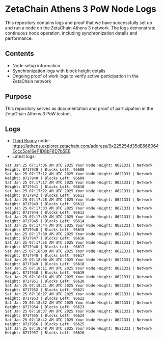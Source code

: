 # ZetaChain Athens 3 PoW Node Logs
This repository contains logs and proof that we have successfully set up and run a node on the ZetaChain Athens 3 network. The logs demonstrate continuous node operation, including synchronization details and performance.

## Contents
- Node setup information
- Synchronization logs with block height details
- Ongoing proof of work logs to verify active participation in the ZetaChain network

## Purpose
This repository serves as documentation and proof of participation in the ZetaChain Athens 3 PoW testnet.

## Logs

- [Third Bunny](https://thirdbunny.xyz/) node: https://athens.explorer.zetachain.com/address/0x225254d35dE666064Eccc5ce16eF1D8bF8D7b5EE
- Latest logs:
```
Sat Jan 25 07:17:06 AM UTC 2025 Your Node Height: 8621331 | Network Height: 8717939 | Blocks Left: 96608
Sat Jan 25 07:17:12 AM UTC 2025 Your Node Height: 8621331 | Network Height: 8717940 | Blocks Left: 96609
Sat Jan 25 07:17:17 AM UTC 2025 Your Node Height: 8621331 | Network Height: 8717941 | Blocks Left: 96610
Sat Jan 25 07:17:22 AM UTC 2025 Your Node Height: 8621331 | Network Height: 8717942 | Blocks Left: 96611
Sat Jan 25 07:17:28 AM UTC 2025 Your Node Height: 8621331 | Network Height: 8717943 | Blocks Left: 96612
Sat Jan 25 07:17:33 AM UTC 2025 Your Node Height: 8621331 | Network Height: 8717944 | Blocks Left: 96613
Sat Jan 25 07:17:39 AM UTC 2025 Your Node Height: 8621331 | Network Height: 8717945 | Blocks Left: 96614
Sat Jan 25 07:17:44 AM UTC 2025 Your Node Height: 8621331 | Network Height: 8717946 | Blocks Left: 96615
Sat Jan 25 07:17:50 AM UTC 2025 Your Node Height: 8621331 | Network Height: 8717947 | Blocks Left: 96616
Sat Jan 25 07:17:55 AM UTC 2025 Your Node Height: 8621331 | Network Height: 8717948 | Blocks Left: 96617
Sat Jan 25 07:18:00 AM UTC 2025 Your Node Height: 8621331 | Network Height: 8717948 | Blocks Left: 96617
Sat Jan 25 07:18:06 AM UTC 2025 Your Node Height: 8621331 | Network Height: 8717949 | Blocks Left: 96618
Sat Jan 25 07:18:11 AM UTC 2025 Your Node Height: 8621331 | Network Height: 8717950 | Blocks Left: 96619
Sat Jan 25 07:18:16 AM UTC 2025 Your Node Height: 8621331 | Network Height: 8717951 | Blocks Left: 96620
Sat Jan 25 07:18:21 AM UTC 2025 Your Node Height: 8621331 | Network Height: 8717952 | Blocks Left: 96621
Sat Jan 25 07:18:27 AM UTC 2025 Your Node Height: 8621331 | Network Height: 8717953 | Blocks Left: 96622
Sat Jan 25 07:18:32 AM UTC 2025 Your Node Height: 8621331 | Network Height: 8717954 | Blocks Left: 96623
Sat Jan 25 07:18:37 AM UTC 2025 Your Node Height: 8621331 | Network Height: 8717955 | Blocks Left: 96624
Sat Jan 25 07:18:42 AM UTC 2025 Your Node Height: 8621331 | Network Height: 8717956 | Blocks Left: 96625
Sat Jan 25 07:18:48 AM UTC 2025 Your Node Height: 8621331 | Network Height: 8717957 | Blocks Left: 96626
```
